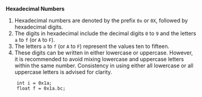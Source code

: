 **Hexadecimal Numbers**

1. Hexadecimal numbers are denoted by the prefix `0x` or `0X`, followed by hexadecimal digits.
2. The digits in hexadecimal include the decimal digits `0` to `9` and the letters `a` to `f` (or `A` to `F`).
3. The letters `a` to `f` (or `A` to `F`) represent the values ten to fifteen.
4. These digits can be written in either lowercase or uppercase. However, it is recommended to avoid mixing lowercase and uppercase letters within the same number. Consistency in using either all lowercase or all uppercase letters is advised for clarity.

```ballerina
    int i = 0x1a;
    float f = 0x1a.bc;
```